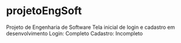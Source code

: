 # projetoEngSoft
Projeto de Engenharia de Software
Tela inicial de login e cadastro em desenvolvimento
Login: Completo
Cadastro: Incompleto
